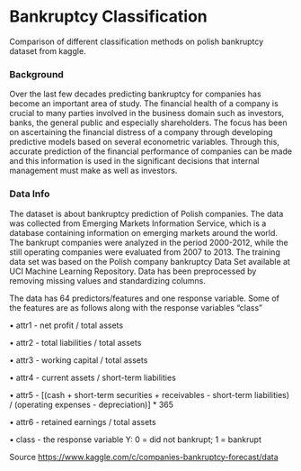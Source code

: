 # Bankruptcy Classification
 Comparison of different classification methods on polish bankruptcy dataset from kaggle.
 
 ### Background
 Over the last few decades predicting bankruptcy for companies has become an important area of study. The financial health of a company is crucial to many parties involved in the business domain such as investors, banks, the general public and especially shareholders. The focus has been on ascertaining the financial distress of a company through developing predictive models based on several econometric variables. Through this, accurate prediction of the financial performance of companies can be made and this information is used in the significant decisions that internal management must make as well as investors.
 
 ### Data Info
 The dataset is about bankruptcy prediction of Polish companies. The data was collected from Emerging Markets Information Service, which is a database containing information on emerging markets around the world. The bankrupt companies were analyzed in the period 2000-2012, while the still operating companies were evaluated from 2007 to 2013. The training data set was based on the Polish company bankruptcy  Data Set available at UCI Machine Learning Repository. Data has been preprocessed by removing missing values and standardizing columns.
 
The data has 64 predictors/features and one response variable. Some of the features are as follows along with the response variables “class”

•	attr1 - net profit / total assets

•	attr2 - total liabilities / total assets

•	attr3 - working capital / total assets

•	attr4 - current assets / short-term liabilities

•	attr5 - [(cash + short-term securities + receivables - short-term liabilities) / (operating expenses - depreciation)] * 365

•	attr6 - retained earnings / total assets

•	class - the response variable Y: 0 = did not bankrupt; 1 = bankrupt

Source
https://www.kaggle.com/c/companies-bankruptcy-forecast/data

